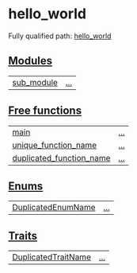 # hello_world

Fully qualified path: [hello_world](./hello_world.md)


## [Modules](./hello_world-modules.md)

| | |
|:---|:---|
| [sub_module](./hello_world-sub_module.md) | [...](./hello_world-sub_module.md) |

## [Free functions](./hello_world-free_functions.md)

| | |
|:---|:---|
| [main](./hello_world-main.md) | [...](./hello_world-main.md) |
| [unique_function_name](./hello_world-unique_function_name.md) | [...](./hello_world-unique_function_name.md) |
| [duplicated_function_name](./hello_world-duplicated_function_name.md) | [...](./hello_world-duplicated_function_name.md) |

## [Enums](./hello_world-enums.md)

| | |
|:---|:---|
| [DuplicatedEnumName](./hello_world-DuplicatedEnumName.md) | [...](./hello_world-DuplicatedEnumName.md) |

## [Traits](./hello_world-traits.md)

| | |
|:---|:---|
| [DuplicatedTraitName](./hello_world-DuplicatedTraitName.md) | [...](./hello_world-DuplicatedTraitName.md) |
